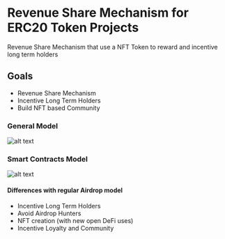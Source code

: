 # Revenue Share Mechanism for ERC20 Token Projects

Revenue Share Mechanism that use a NFT Token to reward and incentive long term holders

## Goals
- Revenue Share Mechanism
- Incentive Long Term Holders
- Build NFT based Community

### General Model

![alt text](https://github.com/NimrodHunter/Revenue-Share-NTF/blob/master/proposal/diagrams/rs.png?raw=true)

### Smart Contracts Model

![alt text](https://github.com/NimrodHunter/Revenue-Share-NTF/blob/master/proposal/diagrams/cm.png?raw=true)

#### Differences with regular Airdrop model 

- Incentive Long Term Holders
- Avoid Airdrop Hunters
- NFT creation (with new open DeFi uses)
- Incentive Loyalty and Community

